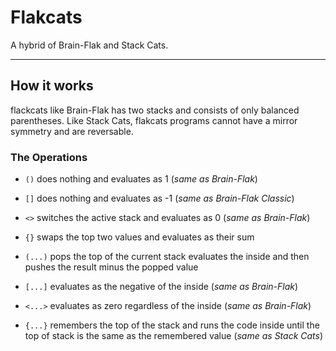 # Flakcats
A hybrid of Brain-Flak and Stack Cats.

---

## How it works

flackcats like Brain-Flak has two stacks and consists of only balanced parentheses.  Like Stack Cats, flakcats programs cannot
have a mirror symmetry and are reversable.

### The Operations

- `()` does nothing and evaluates as 1 (*same as Brain-Flak*)

- `[]` does nothing and evaluates as -1 (*same as Brain-Flak Classic*)

- `<>` switches the active stack and evaluates as 0 (*same as Brain-Flak*)

- `{}` swaps the top two values and evaluates as their sum

- `(...)` pops the top of the current stack evaluates the inside and then pushes the result minus the popped value

- `[...]` evaluates as the negative of the inside (*same as Brain-Flak*)

- `<...>` evaluates as zero regardless of the inside (*same as Brain-Flak*)

- `{...}` remembers the top of the stack and runs the code inside until the top of stack is the same as the remembered value (*same as Stack Cats*)
